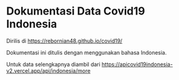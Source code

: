 # Dokumentasi Data Covid19 Indonesia

Dirilis di https://rebornian48.github.io/covid19/

Dokumentasi ini ditulis dengan menggunakan bahasa Indonesia.

Untuk data selengkapnya diambil dari https://apicovid19indonesia-v2.vercel.app/api/indonesia/more